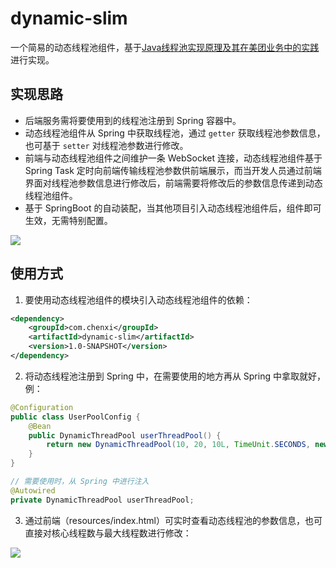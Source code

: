 # dynamic-slim
一个简易的动态线程池组件，基于[Java线程池实现原理及其在美团业务中的实践](https://tech.meituan.com/2020/04/02/java-pooling-pratice-in-meituan.html)进行实现。

## 实现思路

- 后端服务需将要使用到的线程池注册到 Spring 容器中。
- 动态线程池组件从 Spring 中获取线程池，通过 `getter` 获取线程池参数信息，也可基于 `setter` 对线程池参数进行修改。
- 前端与动态线程池组件之间维护一条 WebSocket 连接，动态线程池组件基于 Spring Task 定时向前端传输线程池参数供前端展示，而当开发人员通过前端界面对线程池参数信息进行修改后，前端需要将修改后的参数信息传递到动态线程池组件。
- 基于 SpringBoot 的自动装配，当其他项目引入动态线程池组件后，组件即可生效，无需特别配置。

![](https://pic1.imgdb.cn/item/678a7ee4d0e0a243d4f54dad.png)

## 使用方式

1. 要使用动态线程池组件的模块引入动态线程池组件的依赖：

```XML
<dependency>
    <groupId>com.chenxi</groupId>
    <artifactId>dynamic-slim</artifactId>
    <version>1.0-SNAPSHOT</version>
</dependency>
```

2. 将动态线程池注册到 Spring 中，在需要使用的地方再从 Spring 中拿取就好，例：

```Java
@Configuration
public class UserPoolConfig {
    @Bean
    public DynamicThreadPool userThreadPool() {
        return new DynamicThreadPool(10, 20, 10L, TimeUnit.SECONDS, new SynchronousQueue<>(), Executors.defaultThreadFactory(), new ThreadPoolExecutor.AbortPolicy());
    }
}

// 需要使用时，从 Spring 中进行注入
@Autowired
private DynamicThreadPool userThreadPool;
```

3. 通过前端（resources/index.html）可实时查看动态线程池的参数信息，也可直接对核心线程数与最大线程数进行修改：

![](https://pic1.imgdb.cn/item/678a801dd0e0a243d4f54e16.png)



